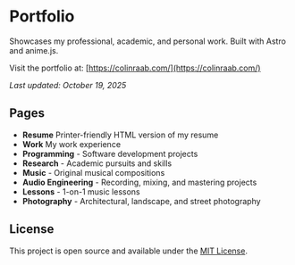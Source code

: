 # Portfolio

Showcases my professional, academic, and personal work. Built with Astro and anime.js.

Visit the portfolio at: [https://colinraab.com/](https://colinraab.com/)

*Last updated: October 19, 2025*

## Pages

- **Resume** Printer-friendly HTML version of my resume
- **Work** My work experience
- **Programming** - Software development projects
- **Research** - Academic pursuits and skills
- **Music** - Original musical compositions
- **Audio Engineering** - Recording, mixing, and mastering projects
- **Lessons** - 1-on-1 music lessons
- **Photography** - Architectural, landscape, and street photography

## License

This project is open source and available under the [MIT License](LICENSE).
